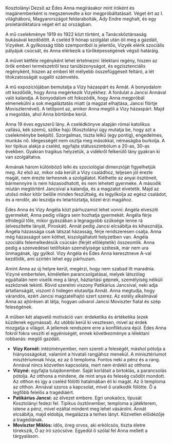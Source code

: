 Kosztolányi Dezső az Édes Anna megírásakor mint íróként és magánemberként is megszenvedte a kor megpróbáltatásait. Véget ért az I. világháború, Magyarországot feldarabolták, Ady Endre meghalt, és egy proletárdiktatúra véget ért az országban.

A mű cselekménye 1919 és 1922 közt történt, a Tanácsköztársaság bukásával kezdődött. A cseléd 9 hónap szolgálat után öli meg a gazdáit, Vizyéket. A gyilkosság több szempontból is jelentős, Vizyék elérik szociális pályájuk csúcsát, és Anna elérkezik a tűrőképességének végső határáig.

A művet kétféle regényként lehet értelmezni: lélektani regény, hiszen az örök emberi természetről tesz tanúbizonyságot, és egzisztenciális regényként, hiszen az emberi lét mélyebb összefüggéseit feltáró, a lét titokzatosságát sugalló számvetés.

A mű expozíciójában bemutatja a Vizy házaspárt és Annát. A bonyodalom ott kezdődik, hogy Anna megérkezik Vizyékhez. A fordulat a Jancsi Annával való kalandja. A bonyodalom ott fokozódik, hogy Anna megpróbál elmenekülni a sok megaláztatás miatt (a magzat elhajtása, Jancsi flörtje Moviszternével). A tetőpont az, amikor Anna megöli a Vizy házaspárt. Majd a megoldás, ahol Anna börtönbe kerül.

Anna 19 éves egyszerű lány. A cselédkönyve alapján római katolikus vallású, kék szemű, szőke hajú (Kosztolányi úgy mutatja be, hogy azt a cselekménybe beépíti). Szorgalmas, tiszta lelkű (egy pontig), engedelmes, munkás nő. Idegességét nem osztja meg másokkal, némaságba burkolja. A kor tipikus alakja a cseléd, egyfajta státusszimbólum a 20-as, 30-as években. Gyakran tragikus helyzetük, a vidékről felkerülő lány gyakran ki van szolgáltatva.

Annának három különböző lelki és szociológiai dimenzióját figyelhetjük meg. Az első az, mikor oda került a Vizy családhoz, teljesen jól érezte magát, nem érezte terhesnek a szolgálatot. Kiélhette az anyai ösztöneit, bármennyire is nem házasodhatott, és nem lehetett gyermeke. A második miután megtörtént Jancsival a kalandja, és a magzatot elvetetik. Majd az utolsó mikor kitör belőle minden feszültség, és legyilkolja az egész családot, és a rendőr, aki leszidja és letartóztatja, közel érzi magához.

Édes Anna és Vizy Angéla közt párhuzamot lehet vonni: Angéla elveszíti gyermekét, Anna pedig világra sem hozhatja gyermekét. Angéla férje elhidegül tőle, mikor gyászában a legnagyobb szüksége lenne rá (elveszítette lányát, Piroskát). Annát pedig Jancsi elcsábítja és kihasználja. Angéla házassága csak látszat házasság, férje rendszeresen csalja. Anna még házasságot sem köthet, kiszolgáltatott helyzetben van. Angéla szociális felemelkedésük csúcsán (férjét előléptetik) összeomlik. Anna pedig a szenvedései tetőfokán személyisége szétesik, már nem ura önmagának, így gyilkol. Vizy Angéla és Édes Anna keresztneve A-val kezdődik, ami szintén lehet egy párhuzam.

Amint Anna az új helyre kerül, megérzi, hogy nem szabad itt maradnia. Vizyné embertelen, kíméletlen parancsolgatásai, melyek látszólag egyáltalán nem viselik meg a lányt, háztartási gépnek, személyiség nélküli eszköznek tekinti. Rövid szerelmi viszony Patikárius Jancsival, neki adja ártatlanságát, viszont ő hidegen elutasítja Annát. Anna megtudja, hogy várandós, ezért Jancsi magzatelhajtó szert szerez. Az estély alkalmával Anna az ajtórésen át látja, hogyan udvarol Jancsi Moviszter fiatal és szép feleségének.

A műben két alapvető motiváció van: érdeketika és értéketika (ezek küzdenek egymással). Az utóbbi kerül ki vesztesen, mivel az érdek mozgatja a világot. A jellemek rendszere erre a konfliktusra épül. Édes Anna fokról fokra veszíti el egyéniségét, ennek következménye a lélektani robbanás: megöli gazdáit.

- **Vizy Kornél:** intézményember, nem szereti a feleségét, máshol pótolja a hiányosságokat, valamint a hivatali rangjához menekül. A minisztériumot misztériumnak hívja, ez az ő temploma. Fontos neki a pénz és a rang. Annával nincs közvetlen kapcsolata, mert nem érdekli az otthona.
- **Vizyné:** egyfajta tulajdonember. Saját korlátait a birtoklás, a parancsolás pótolja. Az otthona a mindene, de mint anya és feleség csődöt mondott. Az otthon és így a cseléd fölötti hatalmában éli ki magát. Az ő temploma az otthon. Annával szoros a kapcsolat, mivel ő uralkodik fölötte. Ő a legfőbb felelős a tragédiáért.
- **Patikárius Jancsi:** az élvezet embere. Egri unokaöcs, típusát Kosztolányi fedezi fel. Tipikus ösztönember, temploma a játékterem, istene a pénz, mivel ezáltal mindent meg lehet vásárolni. Annát elcsábítja, majd eldobja, megalázza a terhes lányt. Közvetlen előidézője a tragédiának.
- **Moviszter Miklós:** idős, öreg orvos, aki erkölcsös, tiszta életre törekszik, Ő az író szócsöve. Egyedül ő szólal fel Anna mellett a tárgyaláson.